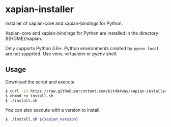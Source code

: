 # xapian-installer

Installer of xapian-core and xapian-bindings for Python.

Xapian-core and xapian-bindings for Python are installed in the directory ${HOME}/xapian.

Only supports Python 3.6+.
Python environments created by `pyenv local` are not supprted.
Use venv, virtualenv or pyenv shell.

## Usage

Download the script and execute

```sh
$ curl -sS https://raw.githubusercontent.com/kit494way/xapian-installer/master/install.sh -o install.sh
$ chmod +x install.sh
$ ./install.sh
```

You can also execute with a version to install.

```sh
$ ./install.sh ${xapian_version}
```
